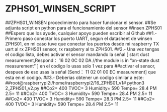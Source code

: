 # ZPHS01_WINSEN_SCRIPT
##ZPHS01_WINSEN procedimiento para hacer funcionar el sensor.
##Se adjunta script en python para el funcionamiento del sensor Winsen ZPHS01
##Espero que los ayude, cualquier apoyo pueden escribir al Github
##1.- Primero paso conectar los puerto UART, segun el datasheet de winsen ZPHS01, en mi caso tuve que conectar los puertos desde mi raspberry TX uart al rx ZPHS01 sensor, rx raspberry al tx ZPHS01.
##2.- Una vez tengas el codigo listo, debes activar el sensor mandando la señal  [ start dust measurement,Respond： 16 02 0C 02 DA //the module is in “on-state dust measurement” ] en el codigo lo usas solo 1 vez para ##activar el sensor, despues de eso usas la señal [Send： 11 02 01 00 EC measurement]  que esta en el codigo.
##3.- Deberias obtener un codigo similar a este:
##root@raspberrypi2:/home/raspberrypi2/16_ZPHS01_v1# python3 2_ZPHS01_v2.py 
##Co2= 400 TVOC= 3 Humidity= 590 Tempe= 28.4 PM 2.5= 11
##Co2= 400 TVOC= 3 Humidity= 590 Tempe= 28.4 PM 2.5= 11
##Co2= 400 TVOC= 3 Humidity= 590 Tempe= 28.3 PM 2.5= 11
##Co2= 400 TVOC= 3 Humidity= 590 Tempe= 28.4 PM 2.5= 11



